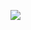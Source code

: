 ![](https://user-images.githubusercontent.com/74038190/229223156-0cbdaba9-3128-4d8e-8719-b6b4cf741b67.gif)
